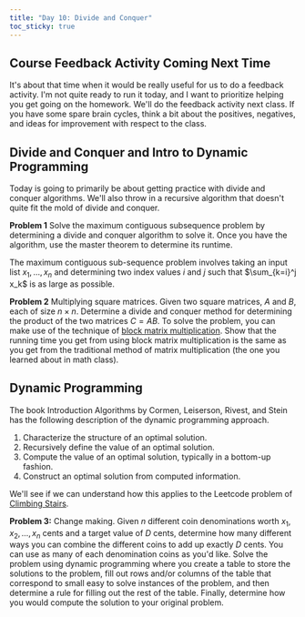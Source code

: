 ```yaml
---
title: "Day 10: Divide and Conquer"
toc_sticky: true
---
```


## Course Feedback Activity Coming Next Time

It's about that time when it would be really useful for us to do a feedback activity.  I'm not quite ready to run it today, and I want to prioritize helping you get going on the homework.  We'll do the feedback activity next class.  If you have some spare brain cycles, think a bit about the positives, negatives, and ideas for improvement with respect to the class.

## Divide and Conquer and Intro to Dynamic Programming

Today is going to primarily be about getting practice with divide and conquer algorithms.  We'll also throw in a recursive algorithm that doesn't quite fit the mold of divide and conquer.

**Problem 1** Solve the maximum contiguous subsequence problem by determining a divide and conquer algorithm to solve it.  Once you have the algorithm, use the master theorem to determine its runtime.

The maximum contiguous sub-sequence problem involves taking an input list $x_1, \ldots, x_n$ and determining two index values $i$ and $j$ such that $\sum_{k=i}^j x_k$ is as large as possible.

**Problem 2** Multiplying square matrices.  Given two square matrices, $A$ and $B$, each of size $n \times n$.  Determine a divide and conquer method for determining the product of the two matrices $C = AB$.  To solve the problem, you can make use of the technique of [block matrix multiplication](https://en.wikipedia.org/wiki/Block_matrix#Block_matrix_multiplication).  Show that the running time you get from using block matrix multiplication is the same as you get from the traditional method of matrix multiplication (the one you learned about in math class).

## Dynamic Programming

The book Introduction Algorithms by Cormen, Leiserson, Rivest, and Stein has the following description of the dynamic programming approach.

1. Characterize the structure of an optimal solution.
2. Recursively define the value of an optimal solution.
3. Compute the value of an optimal solution, typically in a bottom-up fashion.
4. Construct an optimal solution from computed information.

We'll see if we can understand how this applies to the Leetcode problem of [Climbing Stairs](https://leetcode.com/problems/climbing-stairs/description/).

**Problem 3:** Change making.  Given $n$ different coin denominations worth $x_1, x_2, \ldots, x_n$ cents and a target value of $D$ cents, determine how many different ways you can combine the different coins to add up exactly $D$ cents.  You can use as many of each denomination coins as you'd like.  Solve the problem using dynamic programming where you create a table to store the solutions to the problem, fill out rows and/or columns of the table that correspond to small easy to solve instances of the problem, and then determine a rule for filling out the rest of the table.  Finally, determine how you would compute the solution to your original problem.